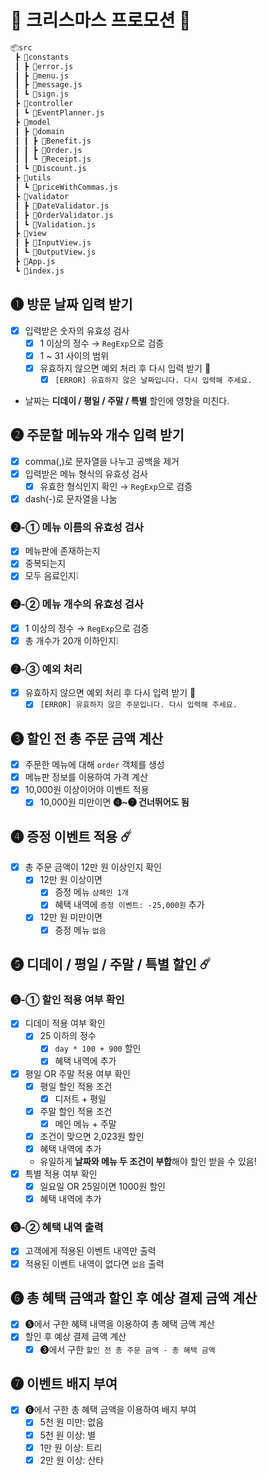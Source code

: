 # 🎄 크리스마스 프로모션 🎄

```bash
📦src
 ┣ 📂constants
 ┃ ┣ 📜error.js
 ┃ ┣ 📜menu.js
 ┃ ┣ 📜message.js
 ┃ ┗ 📜sign.js
 ┣ 📂controller
 ┃ ┗ 📜EventPlanner.js
 ┣ 📂model
 ┃ ┣ 📂domain
 ┃ ┃ ┣ 📜Benefit.js
 ┃ ┃ ┣ 📜Order.js
 ┃ ┃ ┗ 📜Receipt.js
 ┃ ┗ 📜Discount.js
 ┣ 📂utils
 ┃ ┗ 📜priceWithCommas.js
 ┣ 📂validator
 ┃ ┣ 📜DateValidator.js
 ┃ ┣ 📜OrderValidator.js
 ┃ ┗ 📜Validation.js
 ┣ 📂view
 ┃ ┣ 📜InputView.js
 ┃ ┗ 📜OutputView.js
 ┣ 📜App.js
 ┗ 📜index.js
```

## ➊ 방문 날짜 입력 받기

- [x] 입력받은 숫자의 유효성 검사
  - [x] 1 이상의 정수 → `RegExp`으로 검증
  - [x] 1 ~ 31 사이의 범위
  - [x] 유효하지 않으면 예외 처리 후 다시 입력 받기 🚨
    - [x] `[ERROR] 유효하지 않은 날짜입니다. 다시 입력해 주세요.`
- 날짜는 **디데이 / 평일 / 주말 / 특별** 할인에 영향을 미친다.

## ➋ 주문할 메뉴와 개수 입력 받기

- [x] comma(,)로 문자열을 나누고 공백을 제거
- [x] 입력받은 메뉴 형식의 유효성 검사
  - [x] 유효한 형식인지 확인 → `RegExp`으로 검증
- [x] dash(-)로 문자열을 나눔

### ➋-① 메뉴 이름의 유효성 검사

- [x] 메뉴판에 존재하는지
- [x] 중복되는지
- [x] 모두 음료인지❕

### ➋-② 메뉴 개수의 유효성 검사

- [x] 1 이상의 정수 → `RegExp`으로 검증
- [x] 총 개수가 20개 이하인지❕

### ➋-③ 예외 처리

- [x] 유효하지 않으면 예외 처리 후 다시 입력 받기 🚨
  - [x] `[ERROR] 유효하지 않은 주문입니다. 다시 입력해 주세요.`

## ➌ 할인 전 총 주문 금액 계산

- [x] 주문한 메뉴에 대해 `order` 객체를 생성
- [x] 메뉴판 정보를 이용하여 가격 계산
- [x] 10,000원 이상이어야 이벤트 적용
  - [x] 10,000원 미만이면 **➍~➐ 건너뛰어도 됨**

## ➍ 증정 이벤트 적용 ☄️

- [x] 총 주문 금액이 12만 원 이상인지 확인
  - [x] 12만 원 이상이면
    - [x] 증정 메뉴 `샴페인 1개`
    - [x] 혜택 내역에 `증정 이벤트: -25,000원` 추가
  - [x] 12만 원 미만이면
    - [x] 증정 메뉴 `없음`

## ➎ **디데이 / 평일 / 주말 / 특별** 할인 ☄️

### ➎-① 할인 적용 여부 확인

- [x] 디데이 적용 여부 확인
  - [x] 25 이하의 정수
    - [x] `day * 100 + 900` 할인
    - [x] 혜택 내역에 추가
- [x] 평일 OR 주말 적용 여부 확인
  - [x] 평일 할인 적용 조건
    - [x] 디저트 + 평일
  - [x] 주말 할인 적용 조건
    - [x] 메인 메뉴 + 주말
  - [x] 조건이 맞으면 2,023원 할인
  - [x] 혜택 내역에 추가
  - 유일하게 **날짜와 메뉴 두 조건이 부합**해야 할인 받을 수 있음!
- [x] 특별 적용 여부 확인
  - [x] 일요일 OR 25일이면 1000원 할인
  - [x] 혜택 내역에 추가

### ➎-② 혜택 내역 출력

- [x] 고객에게 적용된 이벤트 내역만 출력
- [x] 적용된 이벤트 내역이 없다면 `없음` 출력

## ➏ 총 혜택 금액과 할인 후 예상 결제 금액 계산

- [x] ➎에서 구한 혜택 내역을 이용하여 총 혜택 금액 계산
- [x] 할인 후 예상 결제 금액 계산
  - [x] ➌에서 구한 `할인 전 총 주문 금액 - 총 혜택 금액`

## ➐ 이벤트 배지 부여

- [x] ➏에서 구한 총 혜택 금액을 이용하여 배지 부여
  - [x] 5천 원 미만: 없음
  - [x] 5천 원 이상: 별
  - [x] 1만 원 이상: 트리
  - [x] 2만 원 이상: 산타
